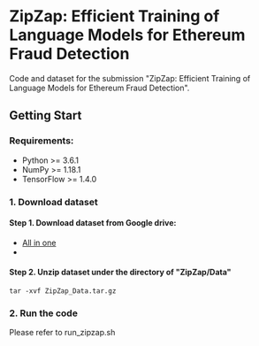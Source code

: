 
# ZipZap: Efficient Training of Language Models for Ethereum Fraud Detection

Code and dataset for the submission "ZipZap: Efficient Training of Language Models for Ethereum Fraud Detection".

## Getting Start
### Requirements:
* Python >= 3.6.1
* NumPy >= 1.18.1
* TensorFlow >= 1.4.0

###  1. Download dataset 

#### Step 1. Download dataset from Google drive:
* [All in one](https://drive.google.com/file/d/1EXMIWEPTuu3bN2gJOaxmEXyDG-AsDUIL/view)
*

#### Step 2. Unzip dataset under the directory of "ZipZap/Data"
``` 
tar -xvf ZipZap_Data.tar.gz
``` 

### 2. Run the code

Please refer to run_zipzap.sh
